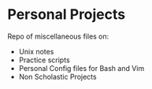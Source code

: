 # Personal Projects

Repo of miscellaneous files on:
- Unix notes
- Practice scripts
- Personal Config files for Bash and Vim
- Non Scholastic Projects
